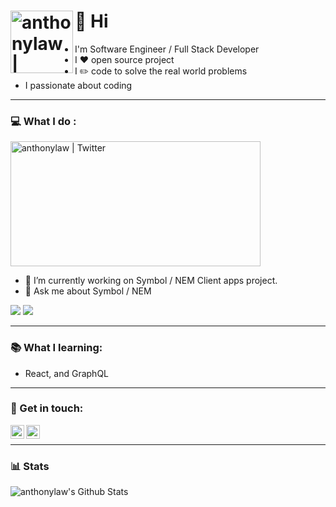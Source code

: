# :wave: Hi  <img align="left" alt="anthonylaw | Twitter" width="100px" src="https://78.media.tumblr.com/5e9d3312905266bf5e0828a78b22266e/tumblr_p8a7okXRqQ1xnw7qqo1_500.gif" />

- I'm Software Engineer / Full Stack Developer
- I :heart: open source project
- I :pencil2: code to solve the real world problems
- I passionate about coding

---

### :computer: What I do :

[<img alt="anthonylaw | Twitter" width="400px" height="200" src="https://external-content.duckduckgo.com/iu/?u=https%3A%2F%2Fbittimes.net%2Fwp-content%2Fuploads%2F2020%2F01%2FSYMBOL-From-NEM.jpg&f=1&nofb=1" />][symbolplatform]

- 🔭 I’m currently working on Symbol / NEM Client apps project.
- 💬 Ask me about Symbol / NEM 

[<img src="https://github-readme-stats.vercel.app/api/pin/?username=nemgrouplimited&repo=symbol-explorer&theme=shades-of-purple" />][symbol-explorer]
[<img src="https://github-readme-stats.vercel.app/api/pin/?username=nemgrouplimited&repo=symbol-faucet&theme=shades-of-purple" />][symbol-explorer]

---

### :books: What I learning:

- React, and GraphQL

---

### :pencil: Get in touch:

[<img align="left" alt="anthonylaw | Twitter" width="22px" src="https://cdn.jsdelivr.net/npm/simple-icons@v3/icons/twitter.svg" />][twitter]
[<img align="left" alt="anthonylaw | Dev.to" width="22px" src="https://cdn.jsdelivr.net/npm/simple-icons@v3/icons/dev-dot-to.svg" />][dev.to]

<br />

---

### :bar_chart: Stats

<img align="left" alt="anthonylaw's Github Stats" src="https://github-readme-stats.vercel.app/api?username=anthonylaw&show_icons=true&theme=shades-of-purple" />


[twitter]: https://twitter.com/yclaw1015
[dev.to]: https://dev.to/anthonylaw
[symbolplatform]: https://symbolplatform.com/
[symbol-explorer]: https://github.com/nemgrouplimited/symbol-explorer

<!--
**AnthonyLaw/anthonylaw** is a ✨ _special_ ✨ repository because its `README.md` (this file) appears on your GitHub profile.

Here are some ideas to get you started:

- 🔭 I’m currently working on ...
- 🌱 I’m currently learning ...
- 👯 I’m looking to collaborate on ...
- 🤔 I’m looking for help with ...
- 💬 Ask me about ...
- 📫 How to reach me: ...
- 😄 Pronouns: ...
- ⚡ Fun fact: ...
-->


